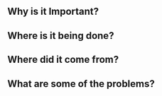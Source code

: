 ## Why is it Important?
## Where is it being done?
## Where did it come from?
## What are some of the problems?
